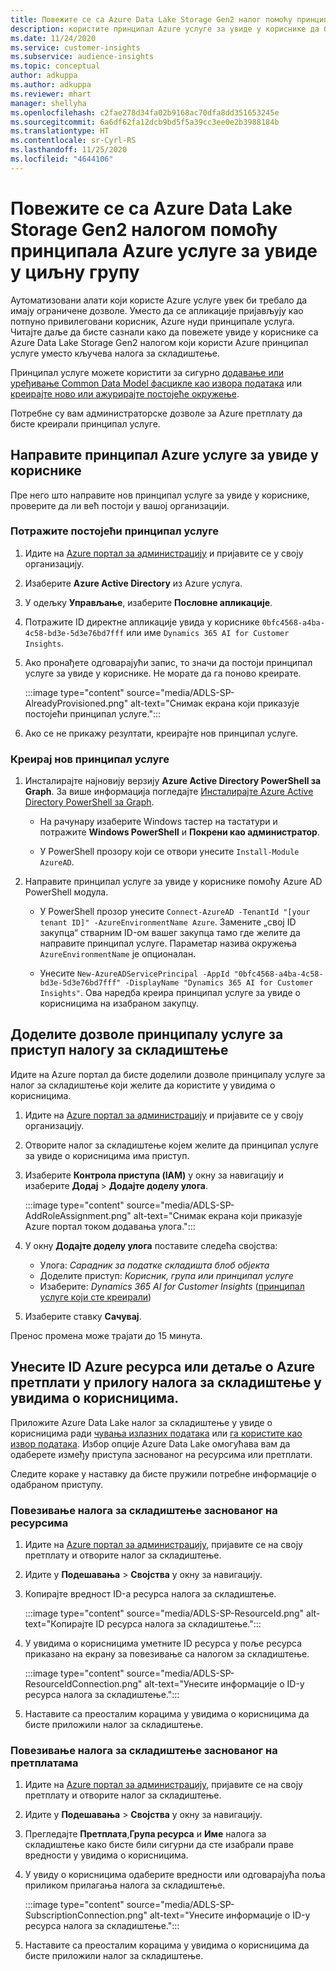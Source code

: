 ```yaml
---
title: Повежите се са Azure Data Lake Storage Gen2 налог помоћу принципала услуге
description: користите принципал Azure услуге за увиде у кориснике да бисте се повезали са сопственим језером података када га приложите увидима у кориснике.
ms.date: 11/24/2020
ms.service: customer-insights
ms.subservice: audience-insights
ms.topic: conceptual
author: adkuppa
ms.author: adkuppa
ms.reviewer: mhart
manager: shellyha
ms.openlocfilehash: c2fae278d34fa02b9168ac70dfa8dd351653245e
ms.sourcegitcommit: 6a6df62fa12dcb9bd5f5a39cc3ee0e2b3988184b
ms.translationtype: HT
ms.contentlocale: sr-Cyrl-RS
ms.lasthandoff: 11/25/2020
ms.locfileid: "4644106"
---
```

# <a name="connect-to-an-azure-data-lake-storage-gen2-account-with-an-azure-service-principal-for-audience-insights"></a>Повежите се са Azure Data Lake Storage Gen2 налогом помоћу принципала Azure услуге за увиде у циљну групу

Аутоматизовани алати који користе Azure услуге увек би требало да имају ограничене дозволе. Уместо да се апликације пријављују као потпуно привилеговани корисник, Azure нуди принципале услуга. Читајте даље да бисте сазнали како да повежете увиде у кориснике са Azure Data Lake Storage Gen2 налогом који користи Azure принципал услуге уместо кључева налога за складиштење. 

Принципал услуге можете користити за сигурно [додавање или уређивање Common Data Model фасцикле као извора података](connect-common-data-model.md) или [креирајте ново или ажурирајте постојеће окружење](manage-environments.md#create-an-environment-in-an-existing-organization).

Потребне су вам администраторске дозволе за Azure претплату да бисте креирали принципал услуге.

## <a name="create-azure-service-principal-for-audience-insights"></a>Направите принципал Azure услуге за увиде у кориснике

Пре него што направите нов принципал услуге за увиде у кориснике, проверите да ли већ постоји у вашој организацији.

### <a name="look-for-an-existing-service-principal"></a>Потражите постојећи принципал услуге

1. Идите на [Azure портал за администрацију](https://portal.azure.com) и пријавите се у своју организацију.

2. Изаберите **Azure Active Directory** из Azure услуга.

3. У одељку **Управљање**, изаберите **Пословне апликације**.

4. Потражите ID директне апликације увида у кориснике `0bfc4568-a4ba-4c58-bd3e-5d3e76bd7fff` или име `Dynamics 365 AI for Customer Insights`.

5. Ако пронађете одговарајући запис, то значи да постоји принципал услуге за увиде у кориснике. Не морате да га поново креирате.
   
   :::image type="content" source="media/ADLS-SP-AlreadyProvisioned.png" alt-text="Снимак екрана који приказује постојећи принципал услуге.":::
   
6. Ако се не прикажу резултати, креирајте нов принципал услуге.

### <a name="create-a-new-service-principal"></a>Креирај нов принципал услуге

1. Инсталирајте најновију верзију **Azure Active Directory PowerShell за Graph**. За више информација погледајте [Инсталирајте Azure Active Directory PowerShell за Graph](https://docs.microsoft.com/powershell/azure/active-directory/install-adv2).
   - На рачунару изаберите Windows тастер на тастатури и потражите **Windows PowerShell** и **Покрени као администратор**.
   
   - У PowerShell прозору који се отвори унесите `Install-Module AzureAD`.

2. Направите принципал услуге за увиде у кориснике помоћу Azure AD PowerShell модула.
   - У PowerShell прозор унесите `Connect-AzureAD -TenantId "[your tenant ID]" -AzureEnvironmentName Azure`. Замените „свој ID закупца“ стварним ID-ом вашег закупца тамо где желите да направите принципал услуге. Параметар назива окружења `AzureEnvironmentName` је опционалан.
  
   - Унесите `New-AzureADServicePrincipal -AppId "0bfc4568-a4ba-4c58-bd3e-5d3e76bd7fff" -DisplayName "Dynamics 365 AI for Customer Insights"`. Ова наредба креира принципал услуге за увиде о корисницима на изабраном закупцу.  

## <a name="grant-permissions-to-the-service-principal-to-access-the-storage-account"></a>Доделите дозволе принципалу услуге за приступ налогу за складиштење

Идите на Azure портал да бисте доделили дозволе принципалу услуге за налог за складиштење који желите да користите у увидима о корисницима.

1. Идите на [Azure портал за администрацију](https://portal.azure.com) и пријавите се у своју организацију.

1. Отворите налог за складиштење којем желите да принципал услуге за увиде о корисницима има приступ.

1. Изаберите **Контрола приступа (IAM)** у окну за навигацију и изаберите **Додај** > **Додајте доделу улога**.
   
   :::image type="content" source="media/ADLS-SP-AddRoleAssignment.png" alt-text="Снимак екрана који приказује Azure портал током додавања улога.":::
   
1. У окну **Додајте доделу улога** поставите следећа својства:
   - Улога: *Сарадник за податке складишта блоб објекта*
   - Доделите приступ: *Корисник, група или принципал услуге*
   - Изаберите: *Dynamics 365 AI for Customer Insights* ([принципал услуге који сте креирали](#create-a-new-service-principal))

1.  Изаберите ставку **Сачувај**.

Пренос промена може трајати до 15 минута.

## <a name="enter-the-azure-resource-id-or-the-azure-subscription-details-in-the-storage-account-attachment-to-audience-insights"></a>Унесите ID Azure ресурса или детаље о Azure претплати у прилогу налога за складиштење у увидима о корисницима.

Приложите Azure Data Lake налог за складиштење у увиде о корисницима ради [чувања излазних података](manage-environments.md) или [га користите као извор података](connect-common-data-service-lake.md). Избор опције Azure Data Lake омогућава вам да одаберете између приступа заснованог на ресурсима или претплати.

Следите кораке у наставку да бисте пружили потребне информације о одабраном приступу.

### <a name="resounce-based-storage-account-connection"></a>Повезивање налога за складиштење заснованог на ресурсима

1. Идите на [Azure портал за администрацију](https://portal.azure.com), пријавите се на своју претплату и отворите налог за складиштење.

1. Идите у **Подешавања** > **Својства** у окну за навигацију.

1. Копирајте вредност ID-а ресурса налога за складиштење.

   :::image type="content" source="media/ADLS-SP-ResourceId.png" alt-text="Копирајте ID ресурса налога за складиштење.":::

1. У увидима о корисницима уметните ID ресурса у поље ресурса приказано на екрану за повезивање са налогом за складиштење.

   :::image type="content" source="media/ADLS-SP-ResourceIdConnection.png" alt-text="Унесите информације о ID-у ресурса налога за складиштење.":::   
   
1. Наставите са преосталим корацима у увидима о корисницима да бисте приложили налог за складиштење.

### <a name="subscription-based-storage-account-connection"></a>Повезивање налога за складиштење заснованог на претплатама

1. Идите на [Azure портал за администрацију](https://portal.azure.com), пријавите се на своју претплату и отворите налог за складиштење.

1. Идите у **Подешавања** > **Својства** у окну за навигацију.

1. Прегледајте **Претплата**,**Група ресурса** и **Име** налога за складиштење како бисте били сигурни да сте изабрали праве вредности у увидима о корисницима.

1. У увиду о корисницима одаберите вредности или одговарајућа поља приликом прилагања налога за складиштење.

   :::image type="content" source="media/ADLS-SP-SubscriptionConnection.png" alt-text="Унесите информације о ID-у ресурса налога за складиштење.":::
   
1. Наставите са преосталим корацима у увидима о корисницима да бисте приложили налог за складиштење.
